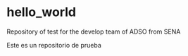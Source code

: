# hello_world
Repository of test for the develop team of ADSO from SENA

Este es un repositorio de prueba
